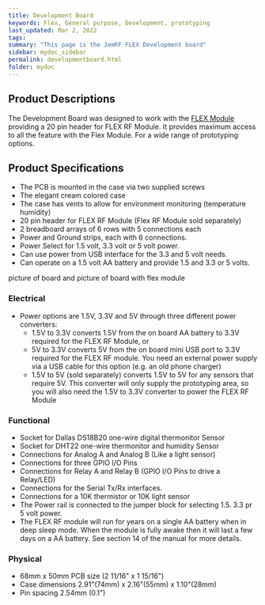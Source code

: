 ```yaml
---
title: Development Board
keywords: Flex, General purpose, Development, prototyping
last_updated: Mar 2, 2022
tags:
summary: "This page is the JemRF FLEX Development board"
sidebar: mydoc_sidebar
permalink: developmentboard.html
folder: mydoc
---
```

## Product Descriptions
The Development Board was designed to work with the [FLEX Module](flex.html) providing a 20 pin header for FLEX RF Module.
It provides maximum access to all the feature with the Flex Module.
For a wide range of prototyping options.

## Product Specifications
* The PCB is mounted in the case via two supplied screws
* The elegant cream colored case
* The case has vents to allow for environment monitoring (temperature humidity)
* 20 pin header for FLEX RF Module (Flex RF Module sold separately)
* 2 breadboard arrays of 6 rows with 5 connections each
* Power and Ground strips, each with 6 connections.
* Power Select for 1.5 volt, 3.3 volt or 5 volt power.
* Can use power from USB interface for the 3.3 and 5 volt needs.
* Can operate on a 1.5 volt AA battery and provide 1.5 and 3.3 or 5 volts.

picture of board and picture of board with flex module

### Electrical
* Power options are 1.5V, 3.3V and 5V through three different power converters:
  - 1.5V to 3.3V converts 1.5V from the on board AA battery to 3.3V required for the FLEX RF Module, or
  - 5V to 3.3V converts 5V from the on board mini USB port to 3.3V required for the FLEX RF module. You need an external power supply via a USB cable for this option (e.g. an old phone charger)
  - 1.5V to 5V (sold separately) converts 1.5V to 5V for any sensors that require 5V. This converter will only supply the prototyping area, so you will also need the 1.5V to 3.3V converter to power the FLEX RF Module

### Functional
* Socket for Dallas DS18B20 one-wire digital thermonitor Sensor
* Socket for DHT22 one-wire thermonitor and humidity Sensor
* Connections for Analog A and Analog B (Like a light sensor)
* Connections for three GPIO I/O Pins
* Connections for Relay A and Relay B (GPIO I/O Pins to drive a Relay/LED)
* Connections for the Serial Tx/Rx interfaces.
* Connections for a 10K thermistor or 10K light sensor
* The Power rail is connected to the jumper block for selecting 1.5. 3.3 pr 5 volt power.
* The FLEX RF module will run for years on a single AA battery when in deep sleep mode. When the module is fully awake then it will last a few days on a AA battery. See section 14 of the manual for more details.

### Physical
* 68mm x 50mm PCB size (2 11/16" x 1 15/16")
* Case dimensions 2.91"(74mm) x 2.16"(55mm) x 1.10"(28mm)
* Pin spacing 2.54mm (0.1")

